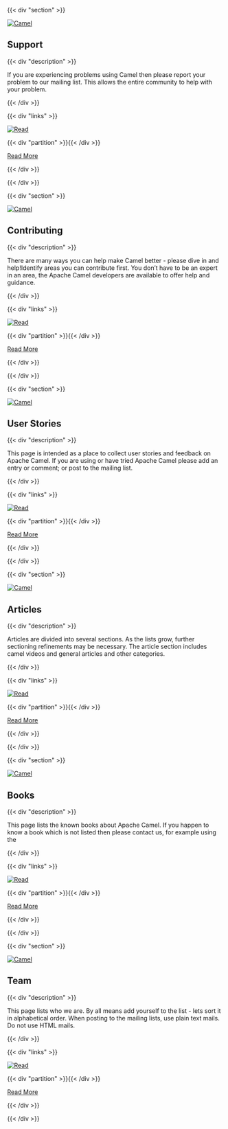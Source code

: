 ---
---

{{< div "section" >}}

[![Camel](/_/img/support.svg)](/community/support/)

## Support

{{< div "description" >}}

If you are experiencing problems using Camel then please report your problem to our mailing list. This allows the entire community to help with your problem. 

{{< /div >}}

{{< div "links" >}}

[![Read](/_/img/read.svg)](/community/support/) 

{{< div "partition" >}}{{< /div >}}

[Read More](/community/support/) 

{{< /div >}}

{{< /div >}}

{{< div "section" >}}

[![Camel](/_/img/contributing.svg)](/manual/latest/contributing.html)

## Contributing

{{< div "description" >}}

There are many ways you can help make Camel better - please dive in and help!Identify areas you can contribute first. You don’t have to be an expert in an area, the Apache Camel developers are available to offer help and guidance.

{{< /div >}}

{{< div "links" >}}

[![Read](/_/img/read.svg)](/manual/latest/contributing.html)

{{< div "partition" >}}{{< /div >}}

[Read More](/manual/latest/contributing.html) 

{{< /div >}}

{{< /div >}}


{{< div "section" >}}

[![Camel](/_/img/user-stories.svg)](/community/user-stories/)

## User Stories

{{< div "description" >}}

This page is intended as a place to collect user stories and feedback on Apache Camel. If you are using or have tried Apache Camel please add an entry or comment; or post to the mailing list.

{{< /div >}}

{{< div "links" >}}

[![Read](/_/img/read.svg)](/community/user-stories/) 

{{< div "partition" >}}{{< /div >}}

[Read More](/community/user-stories/) 

{{< /div >}}

{{< /div >}}

{{< div "section" >}}

[![Camel](/_/img/articles.svg)](/community/articles/)

## Articles

{{< div "description" >}}

Articles are divided into several sections. As the lists grow, further sectioning refinements may be necessary. The article section includes camel videos and general articles and other categories. 

{{< /div >}}

{{< div "links" >}}

[![Read](/_/img/read.svg)](/community/articles/) 

{{< div "partition" >}}{{< /div >}}

[Read More](/community/articles/) 

{{< /div >}}

{{< /div >}}

{{< div "section" >}}

[![Camel](/_/img/books.svg)](/community/books/)

## Books

{{< div "description" >}}

This page lists the known books about Apache Camel. If you happen to know a book which is not listed then please contact us, for example using the 

{{< /div >}}

{{< div "links" >}}

[![Read](/_/img/read.svg)](/community/books/) 

{{< div "partition" >}}{{< /div >}}

[Read More](/community/books/) 

{{< /div >}}

{{< /div >}}

{{< div "section" >}}

[![Camel](/_/img/team.svg)](/community/team/)

## Team

{{< div "description" >}}

This page lists who we are. By all means add yourself to the list - lets sort it in alphabetical order. When posting to the mailing lists, use plain text mails. Do not use HTML mails. 

{{< /div >}}

{{< div "links" >}}

[![Read](/_/img/read.svg)](/community/team/)

{{< div "partition" >}}{{< /div >}}

[Read More](/community/team/) 


{{< /div >}}

{{< /div >}}
